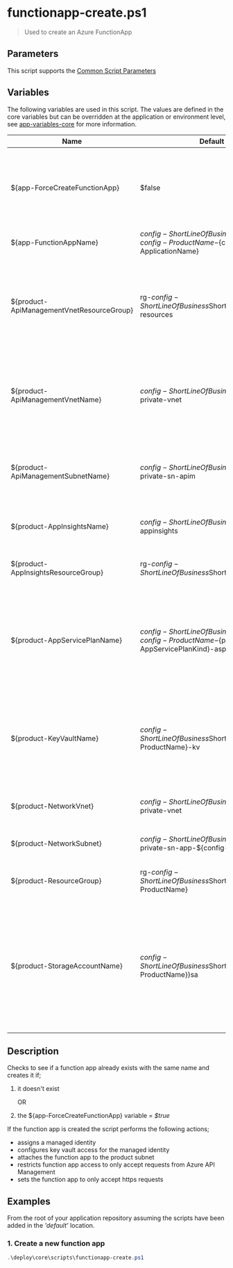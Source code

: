 # functionapp-create.ps1

> Used to create an Azure FunctionApp

## Parameters

This script supports the [Common Script Parameters](common-script-parameters.md)

## Variables

The following variables are used in this script. The values are defined in the core variables but can be overridden at the application or environment level, see [app-variables-core](app-variables-core.md) for more information.

| Name                                       | Default Value                                                                                          | Description                                                                                                                                               |
| ------------------------------------------ | ------------------------------------------------------------------------------------------------------ | --------------------------------------------------------------------------------------------------------------------------------------------------------- |
| \${app-ForceCreateFunctionApp}             | \$false                                                                                                | forces the function app to be re-created even if it already exists. **destroys all configuration settings**                                               |
| \${app-FunctionAppName}                    | ${config-ShortLineOfBusiness}$ShortEnvironment-${config-ProductName}-${config-ApplicationName}         | the name of the function app                                                                                                                              |
| \${product-ApiManagementVnetResourceGroup} | rg-${config-ShortLineOfBusiness}$ShortEnvironment-network-resources                                    | the resource group containing the apim networking (vnet/subnet). The function app only allows traffic from the apim subnet                                |
| \${product-ApiManagementVnetName}          | ${config-ShortLineOfBusiness}$ShortEnvironment-private-vnet                                            | the virtual network apim is connected to. The function app only allows traffic from the apim subnet                                                       |
| \${product-ApiManagementSubnetName}        | ${config-ShortLineOfBusiness}$ShortEnvironment-private-sn-apim                                         | the subnet of the apim instance. The function app only allows traffic from the apim subnet                                                                |
| \${product-AppInsightsName}                | ${config-ShortLineOfBusiness}$ShortEnvironment-appinsights                                             | the name of the app insights instance                                                                                                                     |
| \${product-AppInsightsResourceGroup}       | rg-${config-ShortLineOfBusiness}$ShortEnvironment-common                                               | the resource group containing the app insights instance                                                                                                   |
| \${product-AppServicePlanName}             | ${config-ShortLineOfBusiness}$ShortEnvironment-${config-ProductName}-${product-AppServicePlanKind}-asp | the default app service plan used to host function apps. A premium function app plan is required for vnet connectivity                                    |
| \${product-KeyVaultName}                   | ${config-ShortLineOfBusiness}$ShortEnvironment-\${config-ProductName}-kv                               | the function app is given access the read the secrets in this key vault. Holds product secrets, various connection strings, etc                           |
| \${product-NetworkVnet}                    | ${config-ShortLineOfBusiness}$ShortEnvironment-private-vnet                                            | the virtual network the function app is attached to                                                                                                       |
| \${product-NetworkSubnet}                  | ${config-ShortLineOfBusiness}$ShortEnvironment-private-sn-app-\${config-ProductName}                   | the sub net the function app is attached to                                                                                                               |
| \${product-ResourceGroup}                  | rg-${config-ShortLineOfBusiness}$ShortEnvironment-\${config-ProductName}                               | the resource group for application resources                                                                                                              |
| \${product-StorageAccountName}             | ${config-ShortLineOfBusiness}$ShortEnvironment$(${config-ProductName})sa                               | the default storage account used by azure functions to manage triggers, logging, etc. The same storage account is used for all Function Apps in a Product |

## Description

Checks to see if a function app already exists with the same name and creates it if;

1. it doesn't exist

   OR

2. the \${app-ForceCreateFunctionApp} variable = _\$true_

If the function app is created the script performs the following actions;

- assigns a managed identity
- configures key vault access for the managed identity
- attaches the function app to the product subnet
- restricts function app access to only accept requests from Azure API Management
- sets the function app to only accept https requests

## Examples

From the root of your application repository assuming the scripts have been added in the _'default'_ location.

### 1. Create a new function app

```powershell
.\deploy\core\scripts\functionapp-create.ps1
```
